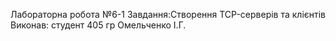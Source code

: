 Лабораторна робота №6-1
Завдання:Створення TCP-серверів та клієнтів
Виконав: студент 405 гр
Омельченко І.Г.